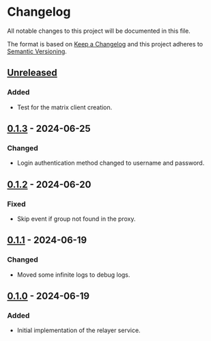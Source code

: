 # Changelog
All notable changes to this project will be documented in this file.

The format is based on [Keep a Changelog](https://keepachangelog.com/en/1.0.0/)
and this project adheres to [Semantic Versioning](https://semver.org/spec/v2.0.0.html).

## [Unreleased]
### Added
- Test for the matrix client creation.

## [0.1.3] - 2024-06-25
### Changed
- Login authentication method changed to username and password.

## [0.1.2] - 2024-06-20
### Fixed
- Skip event if group not found in the proxy.

## [0.1.1] - 2024-06-19
### Changed
- Moved some infinite logs to debug logs.

## [0.1.0] - 2024-06-19
### Added
- Initial implementation of the relayer service.


[Unreleased]: https://github.com/Catalyze-Software/relayer/compare/0.1.3...HEAD
[0.1.3]: https://github.com/Catalyze-Software/relayer/compare/0.1.2...0.1.3
[0.1.2]: https://github.com/Catalyze-Software/relayer/compare/0.1.1...0.1.2
[0.1.1]: https://github.com/Catalyze-Software/relayer/compare/0.1.0...0.1.1
[0.1.0]: https://github.com/Catalyze-Software/relayer/releases/tag/0.1.0
